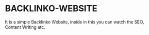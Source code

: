 # BACKLINKO-WEBSITE
It is a simple Backlinko Website, inside in this you can watch the SEO, Content Writing etc.
